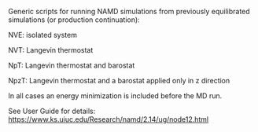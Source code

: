 Generic scripts for running NAMD simulations from previously equilibrated simulations (or production continuation):

NVE: isolated system

NVT: Langevin thermostat

NpT: Langevin thermostat and barostat

NpzT: Langevin thermostat and a barostat applied only in z direction

In all cases an energy minimization is included before the MD run.

See User Guide for details:
https://www.ks.uiuc.edu/Research/namd/2.14/ug/node12.html
